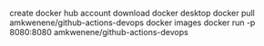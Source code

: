 create docker hub account
download docker desktop
docker pull amkwenene/github-actions-devops
docker images
docker run -p 8080:8080 amkwenene/github-actions-devops